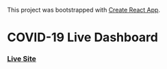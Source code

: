 This project was bootstrapped with [Create React App](https://github.com/facebook/create-react-app).

# COVID-19 Live Dashboard

### [Live Site](https://covid-19-liveupdate.netlify.app//)

